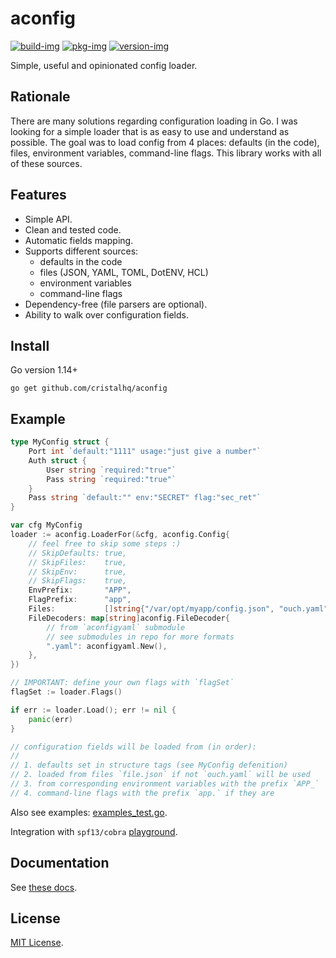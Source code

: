 # aconfig

[![build-img]][build-url]
[![pkg-img]][pkg-url]
[![version-img]][version-url]

Simple, useful and opinionated config loader.

## Rationale

There are many solutions regarding configuration loading in Go. I was looking for a simple loader that is as easy to use and understand as possible. The goal was to load config from 4 places: defaults (in the code), files, environment variables, command-line flags. This library works with all of these sources.

## Features

* Simple API.
* Clean and tested code.
* Automatic fields mapping.
* Supports different sources:
  * defaults in the code
  * files (JSON, YAML, TOML, DotENV, HCL)
  * environment variables
  * command-line flags
* Dependency-free (file parsers are optional).
* Ability to walk over configuration fields.

## Install

Go version 1.14+

```
go get github.com/cristalhq/aconfig
```

## Example

```go
type MyConfig struct {
	Port int `default:"1111" usage:"just give a number"`
	Auth struct {
		User string `required:"true"`
		Pass string `required:"true"`
	}
	Pass string `default:"" env:"SECRET" flag:"sec_ret"`
}

var cfg MyConfig
loader := aconfig.LoaderFor(&cfg, aconfig.Config{
	// feel free to skip some steps :)
	// SkipDefaults: true,
	// SkipFiles:    true,
	// SkipEnv:      true,
	// SkipFlags:    true,
	EnvPrefix:       "APP",
	FlagPrefix:      "app",
	Files:           []string{"/var/opt/myapp/config.json", "ouch.yaml"},
	FileDecoders: map[string]aconfig.FileDecoder{
		// from `aconfigyaml` submodule
		// see submodules in repo for more formats
		".yaml": aconfigyaml.New(),
	},
})

// IMPORTANT: define your own flags with `flagSet`
flagSet := loader.Flags()

if err := loader.Load(); err != nil {
	panic(err)
}

// configuration fields will be loaded from (in order):
//
// 1. defaults set in structure tags (see MyConfig defenition)
// 2. loaded from files `file.json` if not `ouch.yaml` will be used
// 3. from corresponding environment variables with the prefix `APP_`
// 4. command-line flags with the prefix `app.` if they are
```

Also see examples: [examples_test.go](https://github.com/cristalhq/aconfig/blob/master/example_test.go).

Integration with `spf13/cobra` [playground](https://play.golang.org/p/OsCR8qTCN0H).

## Documentation

See [these docs][pkg-url].

## License

[MIT License](LICENSE).

[build-img]: https://github.com/cristalhq/aconfig/workflows/build/badge.svg
[build-url]: https://github.com/cristalhq/aconfig/actions
[pkg-img]: https://pkg.go.dev/badge/cristalhq/aconfig
[pkg-url]: https://pkg.go.dev/github.com/cristalhq/aconfig
[version-img]: https://img.shields.io/github/v/release/cristalhq/aconfig
[version-url]: https://github.com/cristalhq/aconfig/releases

